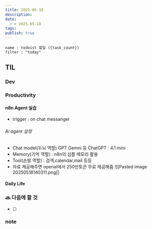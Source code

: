 ```yaml
---
title: 2025-05-18
description: 
date:
  - - 2025-05-18
tags: 
publish: true
---
```


```todoist
name : todoist 할일 ({task_count})
filter : "today"
```

## TIL
### Dev

### Productivity
#### n8n Agent 실습
- trigger : on chat messanger
###### Ai agent 설정
- Chat model(두뇌 역할) GPT Gemni 등
	ChatGPT : 4.1 mini 
- Memory(기억 역할) : n8n의 심플 메모리 활용
- Tool(손발 역할) : 검색,calendar,mail 등등
- 자료 제공해주면 openaI에서 250만토큰 무료 제공해줌
	![[Pasted image 20250518140311.png]]

#### Daily Life




### 🔜 다음에 할 것
- [ ] 


### note

